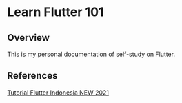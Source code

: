 # Learn Flutter 101

## Overview

This is my personal documentation of self-study on Flutter.

## References
[Tutorial Flutter Indonesia NEW 2021](https://www.youtube.com/playlist?list=PL7jdfftn7HKsfTtv8FOaTbLIf7feiQTRu)
